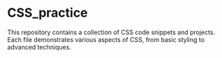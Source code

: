 # CSS_practice
This repository contains a collection of CSS code snippets and projects. Each file demonstrates various aspects of CSS, from basic styling to advanced techniques.
